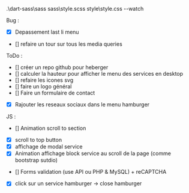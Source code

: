 .\dart-sass\sass sass\style.scss style\style.css --watch


Bug :

- [X] Depassement last li menu
- [] refaire un tour sur tous les media queries

ToDo : 

- [] créer un repo github pour heberger
- [] calculer la hauteur pour afficher le menu des services en desktop
- [] refaire les icones svg
- [] faire un logo général
- [] Faire un formulaire de contact
- [X] Rajouter les reseaux sociaux dans le menu hamburger


JS : 

- [] Animation scroll to section
- [X] scroll to top button
- [X] affichage de modal service
- [X] Animation affichage block service au scroll de la page (comme bootstrap sutdio)
- [] Forms validation (use API ou PHP & MySQL) + reCAPTCHA
- [X] click sur un service hamburger -> close hamburger